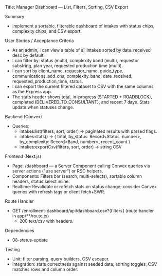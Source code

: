 Title: Manager Dashboard — List, Filters, Sorting, CSV Export

Summary
- Implement a sortable, filterable dashboard of intakes with status chips, complexity chips, and CSV export.

User Stories / Acceptance Criteria
- As an admin, I can view a table of all intakes sorted by date_received desc by default.
- I can filter by: status (multi), complexity band (multi), requestor substring, plan year, requested production time (multi).
- I can sort by client_name, requestor_name, guide_type, communications_add_ons, complexity_band, date_received, requested_production_time, status.
- I can export the current filtered dataset to CSV with the same columns as the Express app.
- The stats header shows total, in-progress (STARTED + ROADBLOCK), completed (DELIVERED_TO_CONSULTANT), and recent 7 days. Stats update when statuses change.

Backend (Convex)
- Queries:
  - intakes:list(filters, sort, order) -> paginated results with parsed flags.
  - intakes:stats() -> { total, by_status: Record<Status, number>, by_complexity: Record<Band, number>, recent_count }
  - intakes:exportCsv(filters, sort, order) -> string CSV

Frontend (Next.js)
- Page: /dashboard — a Server Component calling Convex queries via server actions ("use server") or RSC helpers.
- Components: Filters bar (search, multi-selects), sortable column headers, status select inline.
- Realtime: Revalidate or refetch stats on status change; consider Convex queries with refresh tags or client fetch+SWR.

Route Handler
- GET /enrollment-dashboard/api/dashboard.csv?{filters} (route handler in app/**/route.ts)
  - 200 text/csv with headers.

Dependencies
- 08-status-update

Testing
- Unit: filter parsing, query builders, CSV escaper.
- Integration: stats correctness against seeded data; sorting toggles; CSV matches rows and column order.

